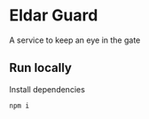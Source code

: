 # Eldar Guard

A service to keep an eye in the gate

## Run locally

Install dependencies

```
npm i
```
